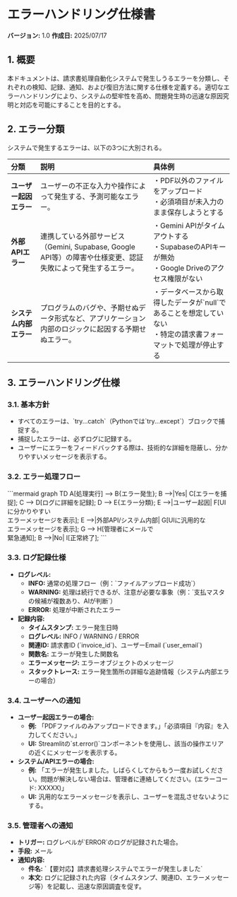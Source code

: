 # エラーハンドリング仕様書

**バージョン:** 1.0
**作成日:** 2025/07/17

## 1. 概要
本ドキュメントは、請求書処理自動化システムで発生しうるエラーを分類し、それぞれの検知、記録、通知、および復旧方法に関する仕様を定義する。適切なエラーハンドリングにより、システムの堅牢性を高め、問題発生時の迅速な原因究明と対応を可能にすることを目的とする。

## 2. エラー分類
システムで発生するエラーは、以下の3つに大別される。

| 分類 | 説明 | 具体例 |
| :--- | :--- | :--- |
| **ユーザー起因エラー** | ユーザーの不正な入力や操作によって発生する、予測可能なエラー。 | ・PDF以外のファイルをアップロード<br>・必須項目が未入力のまま保存しようとする |
| **外部APIエラー** | 連携している外部サービス（Gemini, Supabase, Google API等）の障害や仕様変更、認証失敗によって発生するエラー。 | ・Gemini APIがタイムアウトする<br>・SupabaseのAPIキーが無効<br>・Google Driveのアクセス権限がない |
| **システム内部エラー** | プログラムのバグや、予期せぬデータ形式など、アプリケーション内部のロジックに起因する予期せぬエラー。 | ・データベースから取得したデータが\`null\`であることを想定していない<br>・特定の請求書フォーマットで処理が停止する |

## 3. エラーハンドリング仕様

### 3.1. 基本方針
* すべてのエラーは、\`try...catch\`（Pythonでは\`try...except\`）ブロックで捕捉する。
* 捕捉したエラーは、必ずログに記録する。
* ユーザーにエラーをフィードバックする際は、技術的な詳細を隠蔽し、分かりやすいメッセージを表示する。

### 3.2. エラー処理フロー

\`\`\`mermaid
graph TD
    A[処理実行] --> B{エラー発生};
    B -->|Yes| C[エラーを捕捉];
    C --> D[ログに詳細を記録];
    D --> E{エラー分類};
    E -->|ユーザー起因| F[UIに分かりやすい<br>エラーメッセージを表示];
    E -->|外部API/システム内部| G[UIに汎用的な<br>エラーメッセージを表示];
    G --> H[管理者にメールで<br>緊急通知];
    B -->|No| I[正常終了];
\`\`\`

### 3.3. ログ記録仕様
* **ログレベル:**
    * **INFO:** 通常の処理フロー（例：\`ファイルアップロード成功\`）
    * **WARNING:** 処理は続行できるが、注意が必要な事象（例：\`支払マスタの候補が複数あり、AIが判断\`）
    * **ERROR:** 処理が中断されたエラー
* **記録内容:**
    * **タイムスタンプ:** エラー発生日時
    * **ログレベル:** INFO / WARNING / ERROR
    * **関連ID:** 請求書ID (\`invoice_id\`)、ユーザーEmail (\`user_email\`)
    * **関数名:** エラーが発生した関数名
    * **エラーメッセージ:** エラーオブジェクトのメッセージ
    * **スタックトレース:** エラー発生箇所の詳細な追跡情報（システム内部エラーの場合）

### 3.4. ユーザーへの通知
* **ユーザー起因エラーの場合:**
    * **例:** 「PDFファイルのみアップロードできます。」「必須項目『内容』を入力してください。」
    * **UI:** Streamlitの\`st.error()\`コンポーネントを使用し、該当の操作エリアの近くにメッセージを表示する。
* **システム/APIエラーの場合:**
    * **例:** 「エラーが発生しました。しばらくしてからもう一度お試しください。問題が解決しない場合は、管理者に連絡してください。(エラーコード: XXXXX)」
    * **UI:** 汎用的なエラーメッセージを表示し、ユーザーを混乱させないようにする。

### 3.5. 管理者への通知
* **トリガー:** ログレベルが\`ERROR\`のログが記録された場合。
* **手段:** メール
* **通知内容:**
    * **件名:** \`【要対応】請求書処理システムでエラーが発生しました\`
    * **本文:** ログに記録された内容（タイムスタンプ、関連ID、エラーメッセージ等）を記載し、迅速な原因調査を促す。
